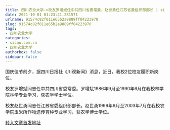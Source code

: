 ```yaml
---
title: 四川农业大学->校友罗增斌任中共四川省委常委、赵世勇任江苏省委组织部部长 | sicau.com.cn
date: 2021-10-01 01:23:41.281571
urlname: 91574c82f011e65b2a9889ff04223970
slug: 91574c82f011e65b2a9889ff04223970
tags: 
- 四川农业大学
categories:
- sicau.com.cn
- 四川农业大学
authorbox: false
sidebar: false
---
```

国庆佳节前夕，据四川日报社《川观新闻》消息，近日，我校2位校友履职新岗位。

校友罗增斌同志任中共四川省委常委。罗增斌1986年9月至1990年6月在我校林学院林学专业学习，获农学学士学位。

校友赵世勇同志任江苏省委组织部部长。赵世勇1999年9月至2003年7月在我校农学院玉米所作物遗传育种专业学习，获农学博士学位。



[转入文章首发地址](https://news.sicau.edu.cn/info/1135/64818.htm)